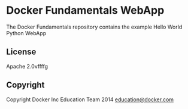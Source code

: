 Docker Fundamentals WebApp
==========================

The Docker Fundamentals repository contains the example Hello World Python WebApp

## License

Apache 2.0vffffg

## Copyright

Copyright Docker Inc Education Team 2014 <education@docker.com>
